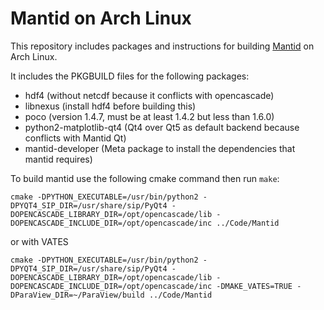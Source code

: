 # Mantid on Arch Linux

This repository includes packages and instructions for building [Mantid](https://github.com/mantidproject/mantid) on Arch Linux.

It includes the PKGBUILD files for the following packages:
* hdf4 (without netcdf because it conflicts with opencascade)
* libnexus (install hdf4 before building this)
* poco (version 1.4.7, must be at least 1.4.2 but less than 1.6.0)
* python2-matplotlib-qt4 (Qt4 over Qt5 as default backend because conflicts with Mantid Qt)
* mantid-developer (Meta package to install the dependencies that mantid requires)

To build mantid use the following cmake command then run `make`:
```
cmake -DPYTHON_EXECUTABLE=/usr/bin/python2 -DPYQT4_SIP_DIR=/usr/share/sip/PyQt4 -DOPENCASCADE_LIBRARY_DIR=/opt/opencascade/lib -DOPENCASCADE_INCLUDE_DIR=/opt/opencascade/inc ../Code/Mantid
```
or with VATES
```
cmake -DPYTHON_EXECUTABLE=/usr/bin/python2 -DPYQT4_SIP_DIR=/usr/share/sip/PyQt4 -DOPENCASCADE_LIBRARY_DIR=/opt/opencascade/lib -DOPENCASCADE_INCLUDE_DIR=/opt/opencascade/inc -DMAKE_VATES=TRUE -DParaView_DIR=~/ParaView/build ../Code/Mantid
```
